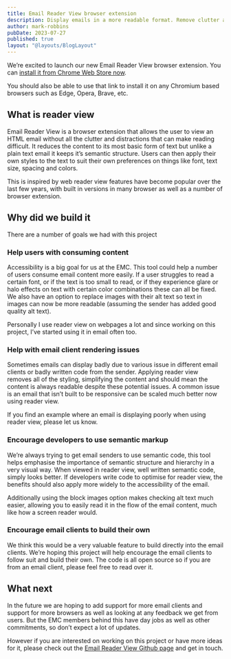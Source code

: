 ```yaml
---
title: Email Reader View browser extension
description: Display emails in a more readable format. Remove clutter and complicated layouts to help focus on reading the content of emails.
author: mark-robbins
pubDate: 2023-07-27
published: true
layout: "@layouts/BlogLayout"
---
```


We’re excited to launch our new Email Reader View browser extension. You can [install it from Chrome Web Store now](https://chrome.google.com/webstore/detail/email-reader-view/eekkbigfifdabokecancejangeoallck).

You should also be able to use that link to install it on any Chromium based browsers such as Edge, Opera, Brave, etc.

## What is reader view

Email Reader View is a browser extension that allows the user to view an HTML email without all the clutter and distractions that can make reading difficult. It reduces the content to its most basic form of text but unlike a plain text email it keeps it’s semantic structure. Users can then apply their own styles to the text to suit their own preferences on things like font, text size, spacing and colors.

This is inspired by web reader view features have become popular over the last few years, with built in versions in many browser as well as a number of browser extension. 

## Why did we build it

There are a number of goals we had with this project 

### Help users with consuming content

Accessibility is a big goal for us at the EMC. This tool could help a number of users consume email content more easily. If a user struggles to read a certain font, or if the text is too small to read, or if they experience glare or halo effects on text with certain color combinations these can all be fixed. We also have an option to replace images with their alt text so text in images can now be more readable (assuming the sender has added good quality alt text).

Personally I use reader view on webpages a lot and since working on this project, I’ve started using it in email often too.

### Help with email client rendering issues

Sometimes emails can display badly due to various issue in different email clients or badly written code from the sender. Applying reader view removes all of the styling, simplifying the content and should mean the content is always readable despite these potential issues. A common issue is an email that isn’t built to be responsive can be scaled much better now using reader view. 

If you find an example where an email is displaying poorly when using reader view, please let us know.

### Encourage developers to use semantic markup

We’re always trying to get email senders to use semantic code, this tool helps emphasise the importance of semantic structure and hierarchy in a very visual way. When viewed in reader view, well written semantic code, simply looks better. If developers write code to optimise for reader view, the benefits should also apply more widely to the accessibility of the email.

Additionally using the block images option makes checking alt text much easier, allowing you to easily read it in the flow of the email content, much like how a screen reader would.

### Encourage email clients to build their own

We think this would be a very valuable feature to build directly into the email clients. We’re hoping this project will help encourage the email clients to follow suit and build their own. The code is all open source so if you are from an email client, please feel free to read over it.

## What next

In the future we are hoping to add support for more email clients and support for more browsers as well as looking at any feedback we get from users. But the EMC members behind this have day jobs as well as other commitments, so don’t expect a lot of updates.

However if you are interested on working on this project or have more ideas for it, please check out the [Email Reader View Github page](https://github.com/email-markup-consortium/email-reader-view) and get in touch.